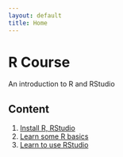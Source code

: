 ```yaml
---
layout: default
title: Home
---
```


# R Course

<p class="message">
  An introduction to R and RStudio
</p>

## Content

1. [Install R, RStudio](01_installation)
2. [Learn some R basics](02_Rbasics)
3. [Learn to use RStudio](03_rstudio)
